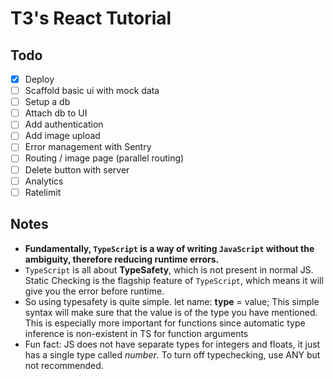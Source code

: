 # T3's React Tutorial

## Todo

- [x] Deploy
- [ ] Scaffold basic ui with mock data
- [ ] Setup a db
- [ ] Attach db to UI
- [ ] Add authentication
- [ ] Add image upload
- [ ] Error management with Sentry
- [ ] Routing / image page (parallel routing)
- [ ] Delete button with server
- [ ] Analytics
- [ ] Ratelimit

## Notes
- **Fundamentally, `TypeScript` is a way of writing `JavaScript` without the ambiguity, therefore reducing runtime errors.**
- `TypeScript` is all about **TypeSafety**, which is not present in normal JS. Static Checking is the flagship feature of `TypeScript`, which means it will give you the error before runtime. 
- So using typesafety is quite simple. let name: **type** = value; This simple syntax will make sure that the value is of the type you have mentioned. This is especially more important for functions since automatic type inference is non-existent in TS for function arguments
- Fun fact: JS does not have separate types for integers and floats, it just has a single type called *number*. To turn off typechecking, use ANY but not recommended.